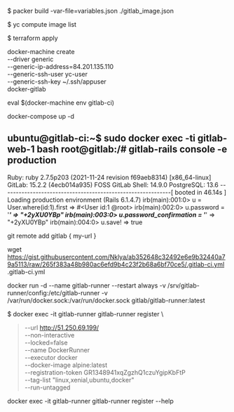 <!-- Создание образа в yc gitlab_ci -->
$ packer build -var-file=variables.json ./gitlab_image.json
<!-- проверка созданного образа -->
$ yc compute image list
<!-- Запуск instance с помощью terraform -->
$ terraform apply
<!-- Создание docker-machine -->
docker-machine create \
  --driver generic \
  --generic-ip-address=84.201.135.110 \
  --generic-ssh-user yc-user \
  --generic-ssh-key ~/.ssh/appuser \
  docker-gitlab
<!-- Подключение к Docker host'у -->
eval $(docker-machine env gitlab-ci)

<!-- Запуск docker контейнеров -->
docker-compose up -d

<!-- Установка пароля для root gitlab -->
ubuntu@gitlab-ci:~$ sudo docker exec -ti gitlab-web-1 bash
root@gitlab:/# gitlab-rails console -e production
--------------------------------------------------------------------------------
 Ruby:         ruby 2.7.5p203 (2021-11-24 revision f69aeb8314) [x86_64-linux]
 GitLab:       15.2.2 (4ecb014a935) FOSS
 GitLab Shell: 14.9.0
 PostgreSQL:   13.6
------------------------------------------------------------[ booted in 46.14s ]
Loading production environment (Rails 6.1.4.7)
irb(main):001:0> u = User.where(id:1).first
=> #<User id:1 @root>
irb(main):002:0> u.password = '*******'
=> "+2yXU0YBp"
irb(main):003:0> u.password_confirmation = '*******'
=> "+2yXU0YBp"
irb(main):004:0> u.save!
=> true


<!-- создание группы -->
<!-- создания проекта -->
<!-- добавление remote -->
git remote add gitlab { my-url }


<!-- add CI/CD pipeline -->
wget 
https://gist.githubusercontent.com/Nklya/ab352648c32492e6e9b32440a79a5113/raw/265f383a48b980ac6efd9b4c23f2b68a6bf70ce5/.gitlab-ci.yml .gitlab-ci.yml

<!-- Добавление раннера -->
docker run  -d --name gitlab-runner --restart always -v /srv/gitlab-runner/config:/etc/gitlab-runner -v /var/run/docker.sock:/var/run/docker.sock gitlab/gitlab-runner:latest

<!-- Регистрация раннера -->
$ docker exec -it gitlab-runner gitlab-runner register \
> --url http://51.250.69.199/ \
> --non-interactive \
> --locked=false \
> --name DockerRunner \
> --executor docker \
> --docker-image alpine:latest \
> --registration-token GR1348941xqZgzhQ1czuYgipKbFtP \
> --tag-list "linux,xenial,ubuntu,docker" \
> --run-untagged

<!-- справка по значениям ранера -->
docker exec -it gitlab-runner gitlab-runner register --help




